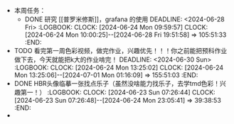 - 本周任务：
	- DONE 研究 [[普罗米修斯]]，grafana 的使用
	  DEADLINE: <2024-06-28 Fri>
	  :LOGBOOK:
	  CLOCK: [2024-06-24 Mon 09:59:57]
	  CLOCK: [2024-06-24 Mon 10:00:25]--[2024-06-28 Fri 19:51:58] =>  105:51:33
	  :END:
- TODO 看完第一周色彩视频，做完作业，兴趣优先！！！你之前能把预科作业做下去，今天就能把k大的作业啃完！
  DEADLINE: <2024-06-30 Sun>
  :LOGBOOK:
  CLOCK: [2024-06-24 Mon 13:25:02]
  CLOCK: [2024-06-24 Mon 13:25:06]--[2024-07-01 Mon 01:16:09] =>  155:51:03
  :END:
- DONE HBR头像临摹一张找点乐子（虽然没啥能力找乐子，去学tmd色彩！兴趣第一！）
  :LOGBOOK:
  CLOCK: [2024-06-23 Sun 07:26:44]
  CLOCK: [2024-06-23 Sun 07:26:48]--[2024-06-24 Mon 23:05:41] =>  39:38:53
  :END:
-